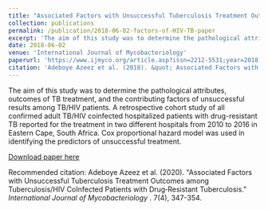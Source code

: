 ```yaml
---
title: "Associated Factors with Unsuccessful Tuberculosis Treatment Outcomes among Tuberculosis/HIV CoInfected Patients with Drug‑Resistant Tuberculosis"
collection: publications
permalink: /publication/2018-06-02-factors-of-HIV-TB-paper
excerpt: 'The aim of this study was to determine the pathological attributes, outcomes of TB treatment, and the contributing factors of unsuccessful results among TB/HIV patients. A retrospective cohort study of all confirmed adult TB/HIV coinfected hospitalized patients with drug-resistant TB reported for the treatment in two different hospitals from 2010 to 2016 in Eastern Cape, South Africa. Cox proportional hazard model was used in identifying the predictors of unsuccessful treatment.'
date: 2018-06-02
venue: 'International Journal of Mycobacteriology'
paperurl: 'https://www.ijmyco.org/article.asp?issn=2212-5531;year=2018;volume=7;issue=4;spage=347;epage=354;aulast=Azeez'
citation: 'Adeboye Azeez et al. (2018). &quot; Associated Factors with Unsuccessful Tuberculosis Treatment Outcomes among Tuberculosis/HIV CoInfected Patients with Drug‑Resistant Tuberculosis.&quot; <i>International Journal of Mycobacteriology </i>. 7(4), 347-354.'
---
```

The aim of this study was to determine the pathological attributes, outcomes of TB treatment, and the contributing factors of unsuccessful results among TB/HIV patients. A retrospective cohort study of all confirmed adult TB/HIV coinfected hospitalized patients with drug-resistant TB reported for the treatment in two different hospitals from 2010 to 2016 in Eastern Cape, South Africa. Cox proportional hazard model was used in identifying the predictors of unsuccessful treatment.

[Download paper here](https://www.ijmyco.org/article.asp?issn=2212-5531;year=2018;volume=7;issue=4;spage=347;epage=354;aulast=Azeez)

Recommended citation: Adeboye Azeez et al. (2020). "Associated Factors with Unsuccessful Tuberculosis Treatment Outcomes among Tuberculosis/HIV CoInfected Patients with Drug‑Resistant Tuberculosis." <i>International Journal of Mycobacteriology </i>. 7(4), 347-354.
